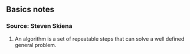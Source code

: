 ## Basics notes
### Source: Steven Skiena
1.  An algorithm is a set of repeatable steps that can solve a well defined general problem.